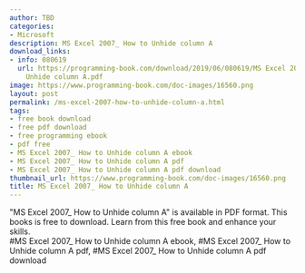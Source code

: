 ```yaml
---
author: TBD
categories:
- Microsoft
description: MS Excel 2007_ How to Unhide column A
download_links:
- info: 080619
  url: https://programming-book.com/download/2019/06/080619/MS Excel 2007_ How to
    Unhide column A.pdf
image: https://www.programming-book.com/doc-images/16560.png
layout: post
permalink: /ms-excel-2007-how-to-unhide-column-a.html
tags:
- free book download
- free pdf download
- free programming ebook
- pdf free
- MS Excel 2007_ How to Unhide column A ebook
- MS Excel 2007_ How to Unhide column A pdf
- MS Excel 2007_ How to Unhide column A pdf download
thumbnail_url: https://www.programming-book.com/doc-images/16560.png
title: MS Excel 2007_ How to Unhide column A
---
```


 
<div class="item-desc text-justify">
  "MS Excel 2007_ How to Unhide column A" is available in PDF format. This books is free to download. Learn from this free book and enhance your skills.
  <br>
  #MS Excel 2007_ How to Unhide column A ebook, #MS Excel 2007_ How to Unhide column A pdf, #MS Excel 2007_ How to Unhide column A pdf download
</div>